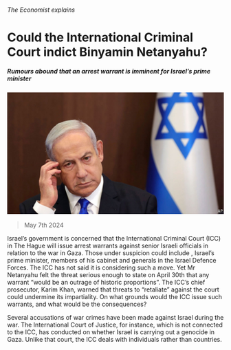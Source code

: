 ###### The Economist explains

# Could the International Criminal Court indict Binyamin Netanyahu? 

##### Rumours abound that an arrest warrant is imminent for Israel’s prime minister 

![image](images/20240511_BLP502.jpg) 

> May 7th 2024 

Israel’s government is concerned that the International Criminal Court (ICC) in The Hague will issue arrest warrants against senior Israeli officials in relation to the war in Gaza. Those under suspicion could include , Israel’s prime minister, members of his cabinet and generals in the Israel Defence Forces. The ICC has not said it is considering such a move. Yet Mr Netanyahu felt the threat serious enough to state on April 30th that any warrant “would be an outrage of historic proportions”. The ICC’s chief prosecutor, Karim Khan, warned that threats to “retaliate” against the court could undermine its impartiality. On what grounds would the ICC issue such warrants, and what would be the consequences? 

Several accusations of war crimes have been made against Israel during the war. The International Court of Justice, for instance, which is not connected to the ICC, has conducted  on whether Israel is carrying out a genocide in Gaza. Unlike that court, the ICC deals with individuals rather than countries. 

